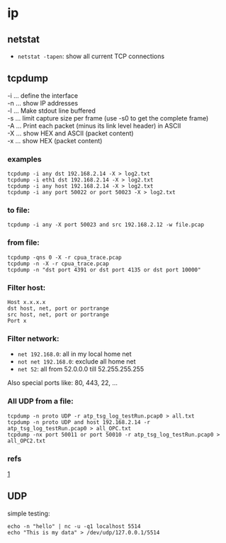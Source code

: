# ip

## netstat
- `netstat -tapen`: show all current TCP connections


## tcpdump
-i … define the interface  
-n … show IP addresses  
-l … Make stdout line buffered  
-s … limit capture size per frame (use -s0 to get the complete frame)  
-A … Print each packet (minus its link level header) in ASCII  
-X … show HEX and ASCII (packet content)  
-x … show HEX (packet content)  

### examples
```
tcpdump -i any dst 192.168.2.14 -X > log2.txt
tcpdump -i eth1 dst 192.168.2.14 -X > log2.txt
tcpdump -i any host 192.168.2.14 -X > log2.txt
tcpdump -i any port 50022 or port 50023 -X > log2.txt
```

### to file:
```
tcpdump -i any -X port 50023 and src 192.168.2.12 -w file.pcap
```

### from file:
```
tcpdump -qns 0 -X -r cpua_trace.pcap
tcpdump -n -X -r cpua_trace.pcap
tcpdump -n "dst port 4391 or dst port 4135 or dst port 10000"
```

### Filter host:
```
Host x.x.x.x
dst host, net, port or portrange
src host, net, port or portrange
Port x
```

### Filter network:
- `net 192.168.0`: all in my local home net
- `not net 192.168.0`: exclude all home net
- `net 52`: all from 52.0.0.0 till 52.255.255.255

Also special ports like: 80, 443, 22, …


### All UDP from a file:
```
tcpdump -n proto UDP -r atp_tsg_log_testRun.pcap0 > all.txt
tcpdump -n proto UDP and host 192.168.2.14 -r atp_tsg_log_testRun.pcap0 > all_OPC.txt
tcpdump -nx port 50011 or port 50010 -r atp_tsg_log_testRun.pcap0 > all_OPC2.txt 
```

### refs
[1](https://docs.netgate.com/pfsense/en/latest/diagnostics/packetcapture/tcpdump.html#w-flag)

## UDP
simple testing:
```
echo -n "hello" | nc -u -q1 localhost 5514
echo "This is my data" > /dev/udp/127.0.0.1/5514
```
